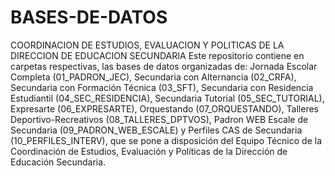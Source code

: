 # BASES-DE-DATOS
COORDINACION DE ESTUDIOS, EVALUACION Y POLITICAS DE LA DIRECCION DE EDUCACION SECUNDARIA
Este repositorio contiene en carpetas respectivas, las bases de datos organizadas de: Jornada Escolar Completa (01_PADRON_JEC), Secundaria con Alternancia (02_CRFA), Secundaria con Formación Técnica (03_SFT), Secundaria con Residencia Estudiantil (04_SEC_RESIDENCIA), Secundaria Tutorial (05_SEC_TUTORIAL), Expresarte (06_EXPRESARTE), Orquestando (07_ORQUESTANDO), Talleres Deportivo-Recreativos (08_TALLERES_DPTVOS), Padron WEB Escale de Secundaria (09_PADRON_WEB_ESCALE) y Perfiles CAS de Secundaria (10_PERFILES_INTERV), que se pone a disposición del Equipo Técnico de la Coordinación de Estudios, Evaluación y Políticas de la Dirección de Educación Secundaria.
